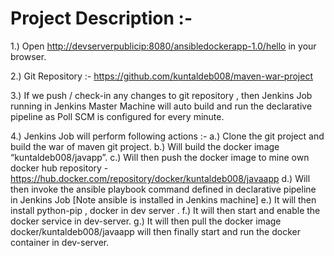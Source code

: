 # Project Description :-

1.) Open [http://devserverpublicip:8080/ansibledockerapp-1.0/hello](http://devserverpublicip:8080/ansibledockerapp-1.0/hello) in your browser.

2.) Git Repository :- https://github.com/kuntaldeb008/maven-war-project

3.) If we push / check-in any changes to git repository , then Jenkins Job running in Jenkins Master Machine will auto build and run the declarative pipeline as Poll SCM is configured for every minute.

4.) Jenkins Job will perform following actions :-
    a.) Clone the git project and build the war of maven git project.
    b.) Will build the docker image “kuntaldeb008/javapp”.
    c.) Will then push the docker image to mine own docker hub repository - https://hub.docker.com/repository/docker/kuntaldeb008/javaapp
    d.) Will then invoke the ansible playbook command defined in declarative pipeline in Jenkins Job [Note ansible is installed in Jenkins machine]
    e.) It will then install python-pip , docker in dev server .
    f.) It will then start and enable the docker service in dev-server.
    g.) It will then pull the docker image docker/kuntaldeb008/javaapp will then finally start and run the docker container in dev-server.
